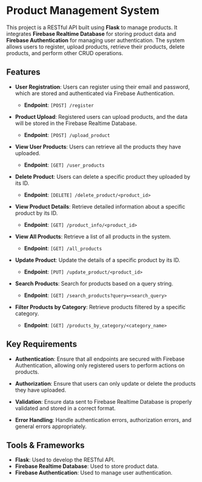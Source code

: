 # Product Management System

This project is a RESTful API built using **Flask** to manage products. It integrates **Firebase Realtime Database** for storing product data and **Firebase Authentication** for managing user authentication. The system allows users to register, upload products, retrieve their products, delete products, and perform other CRUD operations.

## Features

- **User Registration**: Users can register using their email and password, which are stored and authenticated via Firebase Authentication.
  - **Endpoint**: `[POST] /register`
  
- **Product Upload**: Registered users can upload products, and the data will be stored in the Firebase Realtime Database.
  - **Endpoint**: `[POST] /upload_product`
  
- **View User Products**: Users can retrieve all the products they have uploaded.
  - **Endpoint**: `[GET] /user_products`
  
- **Delete Product**: Users can delete a specific product they uploaded by its ID.
  - **Endpoint**: `[DELETE] /delete_product/<product_id>`
  
- **View Product Details**: Retrieve detailed information about a specific product by its ID.
  - **Endpoint**: `[GET] /product_info/<product_id>`
  
- **View All Products**: Retrieve a list of all products in the system.
  - **Endpoint**: `[GET] /all_products`
  
- **Update Product**: Update the details of a specific product by its ID.
  - **Endpoint**: `[PUT] /update_product/<product_id>`
  
- **Search Products**: Search for products based on a query string.
  - **Endpoint**: `[GET] /search_products?query=<search_query>`
  
- **Filter Products by Category**: Retrieve products filtered by a specific category.
  - **Endpoint**: `[GET] /products_by_category/<category_name>`

## Key Requirements

- **Authentication**: Ensure that all endpoints are secured with Firebase Authentication, allowing only registered users to perform actions on products.
  
- **Authorization**: Ensure that users can only update or delete the products they have uploaded.
  
- **Validation**: Ensure data sent to Firebase Realtime Database is properly validated and stored in a correct format.
  
- **Error Handling**: Handle authentication errors, authorization errors, and general errors appropriately.

## Tools & Frameworks

- **Flask**: Used to develop the RESTful API.
- **Firebase Realtime Database**: Used to store product data.
- **Firebase Authentication**: Used to manage user authentication.

